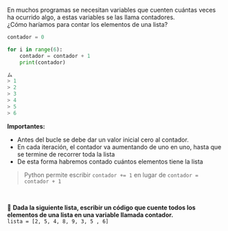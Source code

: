 En muchos programas se necesitan variables que cuenten cuántas veces ha ocurrido algo, a estas variables se las llama contadores.
<br>
¿Cómo haríamos para contar los elementos de una lista?

``` python
contador = 0

for i in range(6):
    contador = contador + 1
    print(contador)

ム
> 1
> 2
> 3
> 4
> 5
> 6
```

**Importantes:**

* Antes del bucle se debe dar un valor inicial cero al contador.
* En cada iteración, el contador va aumentando de uno en uno, hasta que se termine de recorrer toda la lista
* De esta forma habremos contado cuántos elementos tiene la lista



> Python permite escribir `contador += 1` en lugar de `contador = contador + 1` 

<br>

:memo: **Dada la siguiente lista, escribir un código que cuente todos los elementos de una lista en una variable llamada contador.**<br>
`lista = [2, 5, 4, 8, 9, 3, 5 , 6]`

